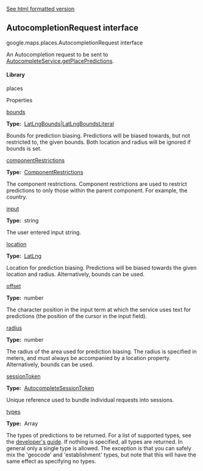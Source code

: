 [See html formatted version](https://huasofoundries.github.io/google-maps-documentation/AutocompletionRequest.html)


AutocompletionRequest interface
-------------------------------

google.maps.places.AutocompletionRequest interface

An Autocompletion request to be sent to [AutocompleteService.getPlacePredictions](https://developers.google.com/maps/documentation/javascript/reference/places-autocomplete-service#AutocompleteService.getPlacePredictions).

#### Library

places

Properties

[bounds](#AutocompletionRequest.bounds)

**Type:**  [LatLngBounds](LatLngBounds.md)|[LatLngBoundsLiteral](LatLngBoundsLiteral.md)

Bounds for prediction biasing. Predictions will be biased towards, but not restricted to, the given bounds. Both location and radius will be ignored if bounds is set.

[componentRestrictions](#AutocompletionRequest.componentRestrictions)

**Type:**  [ComponentRestrictions](ComponentRestrictions.md)

The component restrictions. Component restrictions are used to restrict predictions to only those within the parent component. For example, the country.

[input](#AutocompletionRequest.input)

**Type:**  string

The user entered input string.

[location](#AutocompletionRequest.location)

**Type:**  [LatLng](LatLng.md)

Location for prediction biasing. Predictions will be biased towards the given location and radius. Alternatively, bounds can be used.

[offset](#AutocompletionRequest.offset)

**Type:**  number

The character position in the input term at which the service uses text for predictions (the position of the cursor in the input field).

[radius](#AutocompletionRequest.radius)

**Type:**  number

The radius of the area used for prediction biasing. The radius is specified in meters, and must always be accompanied by a location property. Alternatively, bounds can be used.

[sessionToken](#AutocompletionRequest.sessionToken)

**Type:**  [AutocompleteSessionToken](AutocompleteSessionToken.md)

Unique reference used to bundle individual requests into sessions.

[types](#AutocompletionRequest.types)

**Type:**  Array<string>

The types of predictions to be returned. For a list of supported types, see the [developer's guide](https://developers.google.com/places/supported_types#table3). If nothing is specified, all types are returned. In general only a single type is allowed. The exception is that you can safely mix the 'geocode' and 'establishment' types, but note that this will have the same effect as specifying no types.